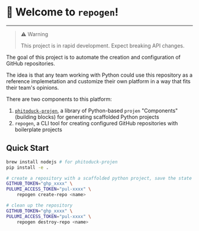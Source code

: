# 📣 Welcome to `repogen`!

------------

> ⚠️ Warning
>
> This project is in rapid development. Expect breaking API changes.

The goal of this project is to automate the creation and configuration of GitHub repositories.

The idea is that any team working with Python could use this repository as a reference implemetation
and customize their own platform in a way that fits their team's opinions.

There are two components to this platform:

1. [`phitoduck-projen`](https://github.com/phitoduck/phito-projen), a library of Python-based `projen` "Components" (building blocks) for generating scaffolded Python projects
2. `repogen`, a CLI tool for creating configured GitHub repositories with boilerplate projects

## Quick Start

```bash
brew install nodejs # for phitoduck-projen
pip install -e .

# create a repository with a scaffolded python project, save the state 
GITHUB_TOKEN="ghp_xxxx" \
PULUMI_ACCESS_TOKEN="pul-xxxx" \
    repogen create-repo <name>

# clean up the repository
GITHUB_TOKEN="ghp_xxxx" \
PULUMI_ACCESS_TOKEN="pul-xxxx" \
    repogen destroy-repo <name>
```

